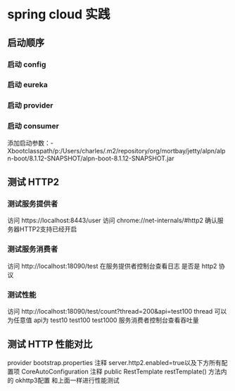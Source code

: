 # spring cloud 实践

## 启动顺序

### 启动 config
### 启动 eureka
### 启动 provider
### 启动 consumer
添加启动参数：-Xbootclasspath/p:/Users/charles/.m2/repository/org/mortbay/jetty/alpn/alpn-boot/8.1.12-SNAPSHOT/alpn-boot-8.1.12-SNAPSHOT.jar

## 测试 HTTP2

### 测试服务提供者
访问 https://localhost:8443/user
访问 chrome://net-internals/#http2
确认服务器HTTP2支持已经开启

### 测试服务消费者
访问 http://localhost:18090/test
在服务提供者控制台查看日志 是否是 http2 协议

### 测试性能
访问 http://localhost:18090/test/count?thread=200&api=test100
thread 可以为任意值
api为 test10 test100 test1000
服务消费者控制台查看吞吐量

## 测试 HTTP 性能对比
provider bootstrap.properties 注释 server.http2.enabled=true以及下方所有配置项
CoreAutoConfiguration 注释 public RestTemplate restTemplate() 方法内的 okhttp3配置
和上面一样进行性能测试








